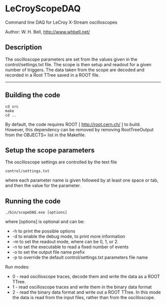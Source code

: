 LeCroyScopeDAQ
==============

Command line DAQ for LeCroy X-Stream oscilloscopes

Author: W. H. Bell, http://www.whbell.net/

Description
-----------

The oscilloscope parameters are set from the values given in the
control/settings.txt file.  The scope is then setup and readout for a
given number of triggers.  The data taken from the scope are decoded
and recorded in a Root TTree saved in a ROOT file.

------------------------------------------------------

Building the code
-----------------

```
cd src
make
cd ..
```

By default, the code requires ROOT [ http://root.cern.ch/ ] to build.
However, this dependency can be removed by removing RootTreeOutput from the OBJECTS= list in the Makefile.

Setup the scope parameters
--------------------------

The oscilloscope settings are controlled by the text file

```
control/settings.txt
```

where each parameter name is given followed by at least one space or
tab, and then the value for the parameter.

Running the code
----------------

```
./bin/scopeDAQ.exe [options]
```

where [options] is optional and can be:
* -h to print the possible options
* -d to enable the debug mode, to print more information
* -m <value> to set the readout mode, where <value> can be 0, 1, or 2.
* -n <number of events> to set the executable to read a fixed number of events
* -o <string> to set the output file name prefix
* -p <string> to override the default control/settings.txt parameters file name

Run modes:
* 0 - read oscilloscope traces, decode them and write the data as a ROOT TTree.
* 1 - read oscilloscope traces and write them in the binary data format
* 2 - read the binary data format and write out a ROOT TTree.  In this mode the data is read from the input files, rather than from the oscilloscope.
